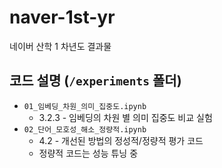 # naver-1st-yr

네이버 산학 1 차년도 결과물

## 코드 설명 (`/experiments` 폴더)

- `01_임베딩_차원_의미_집중도.ipynb`
  - 3.2.3 - 임베딩의 차원 별 의미 집중도 비교 실험
- `02_단어_모호성_해소_정량적.ipynb`
  - 4.2 - 개선된 방법의 정성적/정량적 평가 코드
  - 정량적 코드는 성능 튜닝 중
